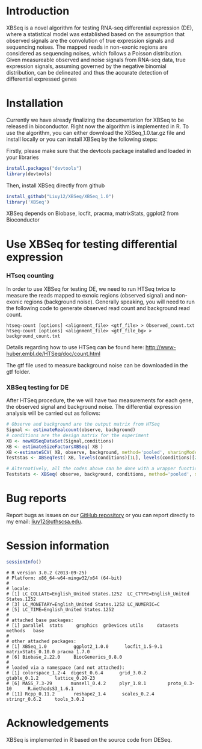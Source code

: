 # Introduction 

XBSeq is a novel algorithm for testing RNA-seq differential expression (DE), where a statistical model was established
based on the assumption that observed signals are the convolution of true expression signals and sequencing noises. The
mapped reads in non-exonic regions are considered as sequencing noises, which follows a Poisson distribution. Given
measureable observed and noise signals from RNA-seq data, true expression signals, assuming governed by the negative
binomial distribution, can be delineated and thus the accurate detection of differential expressed genes

# Installation 

Currently we have already finalizing the documentation for XBSeq to be released in bioconductor. Right now the algorithm is implemented in R. To use the algorithm, you can either download the XBSeq_1.0.tar.gz file and install locally or you can install XBSeq by the following steps: 

Firstly, please make sure that the devtools package installed and loaded in your libraries
```r
install.packages("devtools")
library(devtools)
```
Then, install XBSeq directly from github 
```r
install_github("Liuy12/XBSeq/XBSeq_1.0")
library('XBSeq')
```
XBSeq depends on Biobase, locfit, pracma, matrixStats, ggplot2 from Bioconductor

# Use XBSeq for testing differential expression 

### HTseq counting

In order to use XBSeq for testing DE, we need to run HTSeq twice to measure the reads mapped to exnoic regions (observed signal) and non-exonic regions (background noise). Generally speaking, you will need to run the following code to generate observed read count and background read count. 

```
htseq-count [options] <alignment_file> <gtf_file> > Observed_count.txt
htseq-count [options] <alignment_file> <gtf_file_bg> > background_count.txt
```

Details regarding how to use HTSeq can be found here:
http://www-huber.embl.de/HTSeq/doc/count.html

The gtf file used to measure background noise can be downloaded in the gtf folder. 

### XBSeq testing for DE 

After HTSeq procedure, the we will have two measurements for each gene, the observed signal and background noise. The differential expression analysis will be carried out as follows:

```r
# Observe and background are the output matrix from HTSeq
Signal <- estimateRealcount(observe, background)
# conditions are the design matrix for the experiment
XB <- newXBSeqDataSet(Signal,conditions)
XB <- estimateSizeFactorsXBSeq( XB )
XB <-estimateSCV( XB, observe, background, method='pooled', sharingMode='maximum', fitType='local' )
Teststas <- XBSeqTest( XB, levels(conditions)[1L], levels(conditions)[2L], pvals_only=pvals_only )

# Alternatively, all the codes above can be done with a wrapper function XBSeq
Teststats <- XBSeq( observe, background, conditions, method='pooled', sharingMode='maximum', fitType='local', pvals_only=FALSE )
```
# Bug reports
Report bugs as issues on our [GitHub repository](https://github.com/Liuy12/XBSeq) or you can report directly to my email: liuy12@uthscsa.edu.

# Session information 
```r
sessionInfo()
```
```
# R version 3.0.2 (2013-09-25)
# Platform: x86_64-w64-mingw32/x64 (64-bit)
# 
# locale:
# [1] LC_COLLATE=English_United States.1252  LC_CTYPE=English_United States.1252   
# [3] LC_MONETARY=English_United States.1252 LC_NUMERIC=C                          
# [5] LC_TIME=English_United States.1252    
# 
# attached base packages:
# [1] parallel  stats     graphics  grDevices utils     datasets  methods   base     
# 
# other attached packages:
# [1] XBSeq_1.0          ggplot2_1.0.0      locfit_1.5-9.1     matrixStats_0.10.0 pracma_1.7.0      
# [6] Biobase_2.22.0     BiocGenerics_0.8.0
# 
# loaded via a namespace (and not attached):
# [1] colorspace_1.2-4  digest_0.6.4      grid_3.0.2        gtable_0.1.2      lattice_0.20-23  
# [6] MASS_7.3-29       munsell_0.4.2     plyr_1.8.1        proto_0.3-10      R.methodsS3_1.6.1
# [11] Rcpp_0.11.2       reshape2_1.4      scales_0.2.4      stringr_0.6.2     tools_3.0.2      
```
# Acknowledgements 
XBSeq is implemented in R based on the source code from DESeq. 
